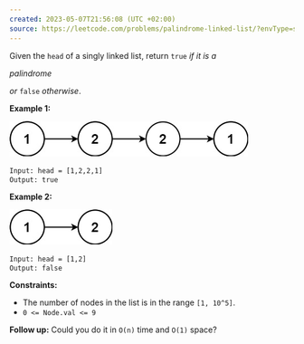 ```yaml
---
created: 2023-05-07T21:56:08 (UTC +02:00)
source: https://leetcode.com/problems/palindrome-linked-list/?envType=study-plan&id=level-2
---
```

Given the `head` of a singly linked list, return `true` _if it is a_

_palindrome_

_or_ `false` _otherwise_.

**Example 1:**

![img.png](img.png)

```
Input: head = [1,2,2,1]
Output: true

```

**Example 2:**

![img_1.png](img_1.png)

```
Input: head = [1,2]
Output: false

```

**Constraints:**

-   The number of nodes in the list is in the range `[1, 10^5]`.
-   `0 <= Node.val <= 9`

**Follow up:** Could you do it in `O(n)` time and `O(1)` space?
